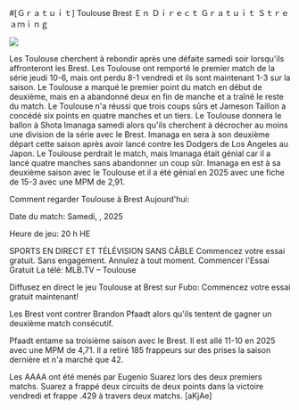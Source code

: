 #[Ｇｒａｔｕｉｔ] Toulouse Brest Ｅｎ Ｄｉｒｅｃｔ Ｇｒａｔｕｉｔ Ｓｔｒｅａｍｉｎｇ  
  
  
[![](https://i.imgur.com/qSNzIqt.png)](https://movie.rssnews.media/YhGbjlb.php)  
  
Les Toulouse cherchent à rebondir après une défaite samedi soir lorsqu'ils affronteront les Brest. Les Toulouse ont remporté le premier match de la série jeudi 10-6, mais ont perdu 8-1 vendredi et ils sont maintenant 1-3 sur la saison. Le Toulouse a marqué le premier point du match en début de deuxième, mais en a abandonné deux en fin de manche et a traîné le reste du match. Le Toulouse n'a réussi que trois coups sûrs et Jameson Taillon a concédé six points en quatre manches et un tiers. Le Toulouse donnera le ballon à Shota Imanaga samedi alors qu'ils cherchent à décrocher au moins une division de la série avec le Brest. Imanaga en sera à son deuxième départ cette saison après avoir lancé contre les Dodgers de Los Angeles au Japon. Le Toulouse perdrait le match, mais Imanaga était génial car il a lancé quatre manches sans abandonner un coup sûr. Imanaga en est à sa deuxième saison avec le Toulouse et il a été génial en 2025 avec une fiche de 15-3 avec une MPM de 2,91.

Comment regarder Toulouse à Brest Aujourd'hui:

Date du match: Samedi, , 2025

Heure de jeu: 20 h HE

SPORTS EN DIRECT ET TÉLÉVISION SANS CÂBLE
Commencez votre essai gratuit. Sans engagement. Annulez à tout moment.
Commencer l'Essai Gratuit
La télé: MLB.TV – Toulouse

Diffusez en direct le jeu Toulouse at Brest sur Fubo: Commencez votre essai gratuit maintenant!

Les Brest vont contrer Brandon Pfaadt alors qu'ils tentent de gagner un deuxième match consécutif.

Pfaadt entame sa troisième saison avec le Brest. Il est allé 11-10 en 2025 avec une MPM de 4,71. Il a retiré 185 frappeurs sur des prises la saison dernière et n'a marché que 42.

Les AAAA ont été menés par Eugenio Suarez lors des deux premiers matchs. Suarez a frappé deux circuits de deux points dans la victoire vendredi et frappe .429 à travers deux matchs. [aKjAe]
